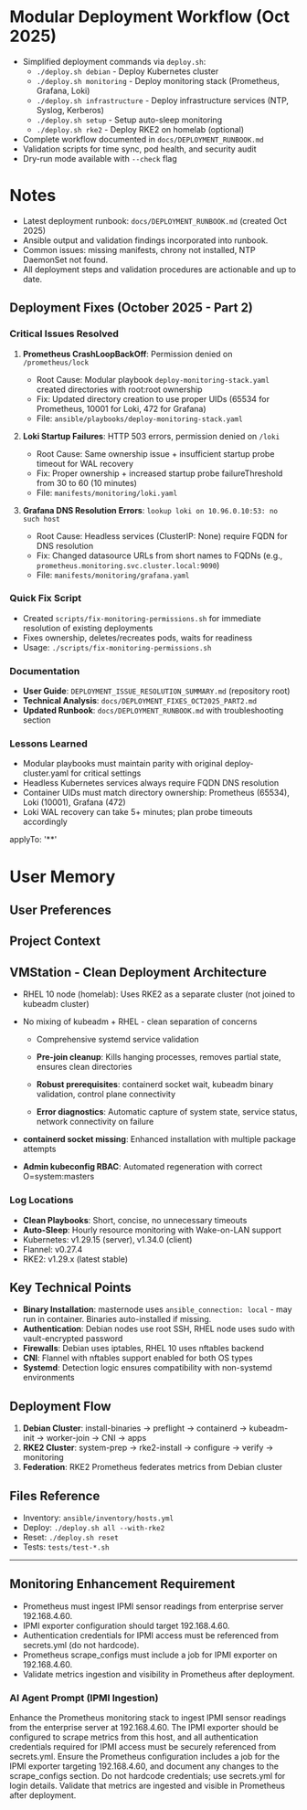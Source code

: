# Modular Deployment Workflow (Oct 2025)
- Simplified deployment commands via `deploy.sh`:
  - `./deploy.sh debian` - Deploy Kubernetes cluster
  - `./deploy.sh monitoring` - Deploy monitoring stack (Prometheus, Grafana, Loki)
  - `./deploy.sh infrastructure` - Deploy infrastructure services (NTP, Syslog, Kerberos)
  - `./deploy.sh setup` - Setup auto-sleep monitoring
  - `./deploy.sh rke2` - Deploy RKE2 on homelab (optional)
- Complete workflow documented in `docs/DEPLOYMENT_RUNBOOK.md`
- Validation scripts for time sync, pod health, and security audit
- Dry-run mode available with `--check` flag

# Notes
- Latest deployment runbook: `docs/DEPLOYMENT_RUNBOOK.md` (created Oct 2025)
- Ansible output and validation findings incorporated into runbook.
- Common issues: missing manifests, chrony not installed, NTP DaemonSet not found.
- All deployment steps and validation procedures are actionable and up to date.

## Deployment Fixes (October 2025 - Part 2)

### Critical Issues Resolved
1. **Prometheus CrashLoopBackOff**: Permission denied on `/prometheus/lock`
   - Root Cause: Modular playbook `deploy-monitoring-stack.yaml` created directories with root:root ownership
   - Fix: Updated directory creation to use proper UIDs (65534 for Prometheus, 10001 for Loki, 472 for Grafana)
   - File: `ansible/playbooks/deploy-monitoring-stack.yaml`

2. **Loki Startup Failures**: HTTP 503 errors, permission denied on `/loki`
   - Root Cause: Same ownership issue + insufficient startup probe timeout for WAL recovery
   - Fix: Proper ownership + increased startup probe failureThreshold from 30 to 60 (10 minutes)
   - File: `manifests/monitoring/loki.yaml`

3. **Grafana DNS Resolution Errors**: `lookup loki on 10.96.0.10:53: no such host`
   - Root Cause: Headless services (ClusterIP: None) require FQDN for DNS resolution
   - Fix: Changed datasource URLs from short names to FQDNs (e.g., `prometheus.monitoring.svc.cluster.local:9090`)
   - File: `manifests/monitoring/grafana.yaml`

### Quick Fix Script
- Created `scripts/fix-monitoring-permissions.sh` for immediate resolution of existing deployments
- Fixes ownership, deletes/recreates pods, waits for readiness
- Usage: `./scripts/fix-monitoring-permissions.sh`

### Documentation
- **User Guide**: `DEPLOYMENT_ISSUE_RESOLUTION_SUMMARY.md` (repository root)
- **Technical Analysis**: `docs/DEPLOYMENT_FIXES_OCT2025_PART2.md`
- **Updated Runbook**: `docs/DEPLOYMENT_RUNBOOK.md` with troubleshooting section

### Lessons Learned
- Modular playbooks must maintain parity with original deploy-cluster.yaml for critical settings
- Headless Kubernetes services always require FQDN DNS resolution
- Container UIDs must match directory ownership: Prometheus (65534), Loki (10001), Grafana (472)
- Loki WAL recovery can take 5+ minutes; plan probe timeouts accordingly

applyTo: '**'

# User Memory

## User Preferences

## Project Context

## VMStation - Clean Deployment Architecture
- RHEL 10 node (homelab): Uses RKE2 as a separate cluster (not joined to kubeadm cluster)
- No mixing of kubeadm + RHEL - clean separation of concerns
  - Comprehensive systemd service validation

  - **Pre-join cleanup**: Kills hanging processes, removes partial state, ensures clean directories
  - **Robust prerequisites**: containerd socket wait, kubeadm binary validation, control plane connectivity
  - **Error diagnostics**: Automatic capture of system state, service status, network connectivity on failure

- **containerd socket missing**: Enhanced installation with multiple package attempts
- **Admin kubeconfig RBAC**: Automated regeneration with correct O=system:masters

### Log Locations
- **Clean Playbooks**: Short, concise, no unnecessary timeouts
- **Auto-Sleep**: Hourly resource monitoring with Wake-on-LAN support
- Kubernetes: v1.29.15 (server), v1.34.0 (client)
- Flannel: v0.27.4
- RKE2: v1.29.x (latest stable)

## Key Technical Points

- **Binary Installation**: masternode uses `ansible_connection: local` - may run in container. Binaries auto-installed if missing.
- **Authentication**: Debian nodes use root SSH, RHEL node uses sudo with vault-encrypted password
- **Firewalls**: Debian uses iptables, RHEL 10 uses nftables backend
- **CNI**: Flannel with nftables support enabled for both OS types
- **Systemd**: Detection logic ensures compatibility with non-systemd environments

## Deployment Flow

1. **Debian Cluster**: install-binaries → preflight → containerd → kubeadm-init → worker-join → CNI → apps
2. **RKE2 Cluster**: system-prep → rke2-install → configure → verify → monitoring
3. **Federation**: RKE2 Prometheus federates metrics from Debian cluster

## Files Reference

- Inventory: `ansible/inventory/hosts.yml`
- Deploy: `./deploy.sh all --with-rke2`
- Reset: `./deploy.sh reset`  
- Tests: `tests/test-*.sh`

---

## Monitoring Enhancement Requirement

- Prometheus must ingest IPMI sensor readings from enterprise server 192.168.4.60.
- IPMI exporter configuration should target 192.168.4.60.
- Authentication credentials for IPMI access must be referenced from secrets.yml (do not hardcode).
- Prometheus scrape_configs must include a job for IPMI exporter on 192.168.4.60.
- Validate metrics ingestion and visibility in Prometheus after deployment.

### AI Agent Prompt (IPMI Ingestion)

Enhance the Prometheus monitoring stack to ingest IPMI sensor readings from the enterprise server at 192.168.4.60. The IPMI exporter should be configured to scrape metrics from this host, and all authentication credentials required for IPMI access must be securely referenced from secrets.yml. Ensure the Prometheus configuration includes a job for the IPMI exporter targeting 192.168.4.60, and document any changes to the scrape_configs section. Do not hardcode credentials; use secrets.yml for login details. Validate that metrics are ingested and visible in Prometheus after deployment.
